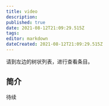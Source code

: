 ```yaml
---
title: video
description: 
published: true
date: 2021-08-12T21:09:29.515Z
tags:
editor: markdown
dateCreated: 2021-08-12T21:09:29.515Z
---
```


请到左边的树状列表，进行查看条目。

## 简介

待续
